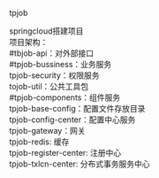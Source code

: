 tpjob

springcloud搭建项目  
项目架构：  
#tbjob-api：对外部接口  
#tpjob-bussiness：业务服务  
    tpjob-security：权限服务  
    tojob-util：公共工具包  
#tpjob-components：组件服务  
    tpjob-base-config：配置文件存放目录  
    tpjob-config-center：配置中心服务  
    tpjob-gateway：网关  
    tpjob-redis: 缓存  
    tpjob-register-center: 注册中心  
    tpjob-txlcn-center: 分布式事务服务中心  
